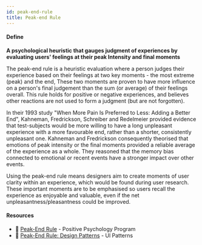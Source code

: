 ```yaml
---
id: peak-end-rule
title: Peak-end Rule
---
```


<!-- [![docs-source](https://img.shields.io/badge/SRC-UX%20Companion-blue)](https://play.google.com/store/apps/details?id=com.cyberduck.uxcompanion) -->

#### Define

**A psychological heuristic that gauges judgment of experiences by evaluating users' feelings at their peak Intensity and final moments**

The peak-end rule is a heuristic evaluation where a person judges their experience based on their feelings at two key moments - the most extreme (peak) and the end, These two moments are proven to have more influence on a person's final judgement than the sum (or average) of their feelings overall. This rule holds for positive or negative experiences, and believes other reactions are not used to form a judgment (but are not forgotten).

In their 1993 study "When More Pain Is Preferred to Less: Adding a Better End", Kahneman, Fredrickson, Schreiber and Redelmeier provided evidence that test-subjects would be more willing to have a long unpleasant experience with a more favourable end, rather than a shorter, consistently unpleasant one. Kahneman and Fredrickson consequently theorised that emotions of peak intensity or the final moments provided a reliable average of the experience as a whole. They reasoned that the memory bias connected to emotional or recent events have a stronger impact over other events.

Using the peak-end rule means designers aim to create moments of user clarity within an experience, which would be found during user research. These important moments are to be emphasised so users recall the experience as enjoyable and valuable, even if the net unpleasantness/pleasantness could be improved.

#### Resources

* 📃 [Peak-End Rule](https://positivepsychologyprogram.com/peak-end-theory/) - Positive Psychology Program
* 📃 [Peak-End Rule: Design Patterns](http://ui-patterns.com/patterns/Peakend-rule) - Ul Patterns